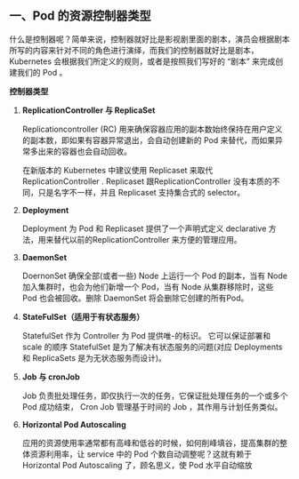 ## 一、Pod 的资源控制器类型

什么是控制器呢？简单来说，控制器就好比是影视剧里面的剧本，演员会根据剧本所写的内容来针对不同的角色进行演绎，而我们的控制器就好比是剧本，Kubernetes 会根据我们所定义的规则，或者是按照我们写好的 “剧本” 来完成创建我们的 Pod 。

**控制器类型**

1. **ReplicationController 与 ReplicaSet**

	Replicationcontroller (RC) 用来确保容器应用的副本数始终保持在用户定义的副本数，即如果有容器异常退出，会自动创建新的 Pod 来替代，而如果异常多出来的容器也会自动回收。

	在新版本的 Kubernetes 中建议使用 Replicaset 来取代 ReplicationController . Replicaset 跟ReplicationController 没有本质的不同，只是名字不一样，并且 Replicaset 支持集合式的 selector。

2. **Deployment**

	 Deployment 为 Pod 和 Replicaset 提供了一个声明式定义 declarative 方法，用来替代以前的ReplicationController 来方便的管理应用。

3. **DaemonSet**

	 DoernonSet 确保全部(或者一些) Node 上运行一个 Pod 的副本，当有 Node 加入集群时，也会为他们新增一个 Pod，当有 Node 从集群移除时，这些 Pod 也会被回收。删除 DaemonSet 将会删除它创建的所有Pod。

4. **StateFulSet（适用于有状态服务）**

	 StatefulSet 作为 Controller 为 Pod 提供唯-的标识。 它可以保证部署和 scale 的顺序
	StatefulSet 是为了解决有状态服务的问题(对应 Deployments 和 ReplicaSets 是为无状态服务而设计)。

5. **Job 与 cronJob**

	 Job 负责批处理任务，即仅执行一次的任务，它保证批处理任务的一个或多个 Pod 成功结束， Cron Job 管理基于时间的 Job ，其作用与计划任务类似。

6. **Horizontal Pod Autoscaling**

	 应用的资源使用率通常都有高峰和低谷的时候，如何削峰填谷，提高集群的整体资源利用率，让 service 中的 Pod 个数自动调整呢？这就有赖于 Horizontal Pod Autoscaling 了，顾名思义，使 Pod 水平自动缩放